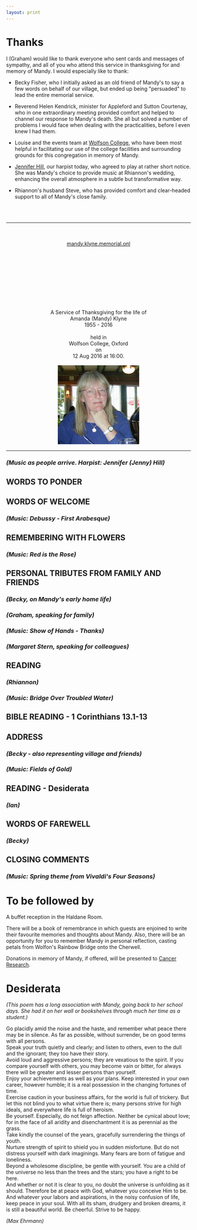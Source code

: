 ```yaml
---
layout: print
---
```


<!--
title: Order of service
-->

# Thanks

I (Graham) would like to thank everyone who sent cards and messages of sympathy, and all of you who attend this service in thanksgiving for and memory of Mandy.  I would especially like to thank:

- Becky Fisher, who I initially asked as an old friend of Mandy's to say a few words on behalf of our village, but ended up being "persuaded" to lead the entire memorial service.

- Reverend Helen Kendrick, minister for Appleford and Sutton Courtenay, who in one extraordinary meeting provided comfort and helped to channel our response to Mandy's death.  She all but solved a number of problems I would face when dealing with the practicalities, before I even knew I had them.

- Louise and the events team at [Wolfson College](https://www.wolfson.ox.ac.uk), who have been most helpful in facilitating our use of the college facilities and surrounding grounds for this congregation in memory of Mandy.

- [Jennifer Hill](http://www.harpteacher.co.uk), our harpist today, who agreed to play at rather short notice.  She was Mandy's choice to provide music at Rhiannon's wedding, enhancing the overall atmosphere in a subtle but transformative way.

- Rhiannon's husband Steve, who has provided comfort and clear-headed support to all of Mandy's close family.

<br>
<br>

<hr>

<br>
<br>

<center>
<a href="http://mandy.klyne.memorial.onl/">mandy.klyne.memorial.onl</a>	
</center>

<br>
<br>

<div class="page-break"></div>

<br>
<br>
<br>
<br>
<br>
<br>
<br>
<br>

<center>
A Service of Thanksgiving for the life of  
<br>
Amanda (Mandy) Klyne  
<br>
1955 - 2016  
<br>
<br>
held in
<br>
Wolfson College, Oxford
<br>
on
<br>
12 Aug 2016 at 16:00.  
<br>
<br>
<img src="images/mandy_25.jpg" alt="Mandy_in_Norway">
</center>

<hr>

<div class="page-break"></div>

### _(Music as people arrive. Harpist: Jennifer (Jenny) Hill)_

## WORDS TO PONDER

## WORDS OF WELCOME

### _(Music: Debussy - First Arabesque)_

## REMEMBERING WITH FLOWERS

### _(Music: Red is the Rose)_  <!-- Celtic flavour -->

## PERSONAL TRIBUTES FROM FAMILY AND FRIENDS

### _(Becky, on Mandy's early home life)_

### _(Graham, speaking for family)_

### _(Music: Show of Hands - Thanks)_

### _(Margaret Stern, speaking for colleagues)_

## READING

### _(Rhiannon)_

### _(Music: Bridge Over Troubled Water)_

## BIBLE READING - 1 Corinthians 13.1-13

## ADDRESS

### _(Becky - also representing village and friends)_

### _(Music: Fields of Gold)_

## READING - Desiderata

### _(Ian)_

## WORDS OF FAREWELL

### _(Becky)_

## CLOSING COMMENTS

### _(Music: Spring theme from Vivaldi's Four Seasons)_

<div class="page-break"></div>

# To be followed by

A buffet reception in the Haldane Room.

There will be a book of remembrance in which guests are enjoined to write their favourite memories and thoughts about Mandy.  Also, there will be an opportunity for you to remember Mandy in personal reflection, casting petals from Wolfon's Rainbow Bridge onto the Cherwell.

Donations in memory of Mandy, if offered, will be presented to [Cancer Research](http://www.cancerresearchuk.org).


# Desiderata

_(This poem has a long association with Mandy, going back to her school days.  She had it on her wall or bookshelves through much her time as a student.)_

Go placidly amid the noise and the haste, and remember what peace there may be in silence. As far as possible, without surrender, be on good terms with all persons.  
Speak your truth quietly and clearly; and listen to others, even to the dull and the ignorant; they too have their story.  
Avoid loud and aggressive persons; they are vexatious to the spirit. If you compare yourself with others, you may become vain or bitter, for always there will be greater and lesser persons than yourself.  
Enjoy your achievements as well as your plans. Keep interested in your own career, however humble; it is a real possession in the changing fortunes of time.  
Exercise caution in your business affairs, for the world is full of trickery. But let this not blind you to what virtue there is; many persons strive for high ideals, and everywhere life is full of heroism.  
Be yourself. Especially, do not feign affection. Neither be cynical about love; for in the face of all aridity and disenchantment it is as perennial as the grass.  
Take kindly the counsel of the years, gracefully surrendering the things of youth.  
Nurture strength of spirit to shield you in sudden misfortune. But do not distress yourself with dark imaginings. Many fears are born of fatigue and loneliness.  
Beyond a wholesome discipline, be gentle with yourself. You are a child of the universe no less than the trees and the stars; you have a right to be here.  
And whether or not it is clear to you, no doubt the universe is unfolding as it should. Therefore be at peace with God, whatever you conceive Him to be.  
And whatever your labors and aspirations, in the noisy confusion of life, keep peace in your soul. With all its sham, drudgery and broken dreams, it is still a beautiful world. Be cheerful. Strive to be happy.

_(Max Ehrmann)_

